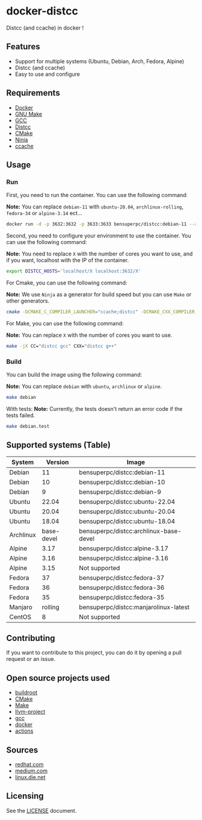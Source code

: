 # docker-distcc

Distcc (and ccache) in docker !

## Features

- Support for multiple systems (Ubuntu, Debian, Arch, Fedora, Alpine)
- Distcc (and ccache)
- Easy to use and configure

## Requirements

- [Docker](https://www.docker.com/)
- [GNU Make](https://www.gnu.org/software/make/)
- [GCC](https://gcc.gnu.org/)
- [Distcc](https://distcc.github.io/)
- [CMake](https://cmake.org/)
- [Ninja](https://ninja-build.org/)
- [ccache](https://ccache.dev/)

## Usage

### Run

First, you need to run the container. You can use the following command:

__Note:__ You can replace `debian-11` with `ubuntu-20.04`, `archlinux-rolling`, `fedora-34` or `alpine-3.14` ect...

```bash
docker run -d -p 3632:3632 -p 3633:3633 bensuperpc/distcc:debian-11 --allow 0.0.0.0/0
```

Second, you need to configure your environment to use the container. You can use the following command:

__Note:__ You need to replace `X` with the number of cores you want to use, and if you want, localhost with the IP of the container.

```bash
export DISTCC_HOSTS='localhost/X localhost:3632/X'
```

For Cmake, you can use the following command:

__Note:__ We use `Ninja` as a generator for build speed but you can use `Make` or other generators.

```bash
cmake -DCMAKE_C_COMPILER_LAUNCHER="ccache;distcc" -DCMAKE_CXX_COMPILER_LAUNCHER="ccache;distcc" -S . -B build -G Ninja && cmake --build build
```

For Make, you can use the following command:

__Note:__ You can replace `X` with the number of cores you want to use.

```bash
make -jX CC="distcc gcc" CXX="distcc g++"
```

### Build

You can build the image using the following command:

__Note:__ You can replace `debian` with `ubuntu`, `archlinux` or `alpine`.

```bash
make debian
```

With tests:
__Note:__ Currently, the tests doesn't return an error code if the tests failed.

```bash
make debian.test
```

## Supported systems (Table)


| System | Version | Image |
| --- | --- | --- |
| Debian | 11 | bensuperpc/distcc:debian-11 |
| Debian | 10 | bensuperpc/distcc:debian-10 |   
| Debian | 9 | bensuperpc/distcc:debian-9 |
| Ubuntu | 22.04 | bensuperpc/distcc:ubuntu-22.04 |
| Ubuntu | 20.04 | bensuperpc/distcc:ubuntu-20.04 |
| Ubuntu | 18.04 | bensuperpc/distcc:ubuntu-18.04 |
| Archlinux | base-devel | bensuperpc/distcc:archlinux-base-devel |
| Alpine | 3.17 | bensuperpc/distcc:alpine-3.17 |
| Alpine | 3.16 | bensuperpc/distcc:alpine-3.16 |
| Alpine | 3.15 | Not supported |
| Fedora | 37 | bensuperpc/distcc:fedora-37 |
| Fedora | 36 | bensuperpc/distcc:fedora-36 |
| Fedora | 35 | bensuperpc/distcc:fedora-35 |
| Manjaro | rolling | bensuperpc/distcc:manjarolinux-latest |
| CentOS | 8 | Not supported |



## Contributing

If you want to contribute to this project, you can do it by opening a pull request or an issue.

## Open source projects used

- [buildroot](https://github.com/buildroot/buildroot)
- [CMake](https://github.com/Kitware/CMake)
- [Make](https://www.gnu.org/software/make/)
- [llvm-project](https://github.com/llvm/llvm-project)
- [gcc](https://github.com/gcc-mirror/gcc)
- [docker](https://github.com/docker/docker)
- [actions](https://github.com/actions/virtual-environments)

## Sources

- [redhat.com](https://developers.redhat.com/blog/2019/05/15/2-tips-to-make-your-c-projects-compile-3-times-faster/)
- [medium.com](https://link.medium.com/cfhBeb298V)
- [linux.die.net](https://linux.die.net/man/1/distccd)

## Licensing

See the [LICENSE](LICENSE) document.
